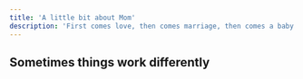 ```yaml
---
title: 'A little bit about Mom'
description: 'First comes love, then comes marriage, then comes a baby in a baby carriage... Or wait a second...'
---
```


## Sometimes things work differently

